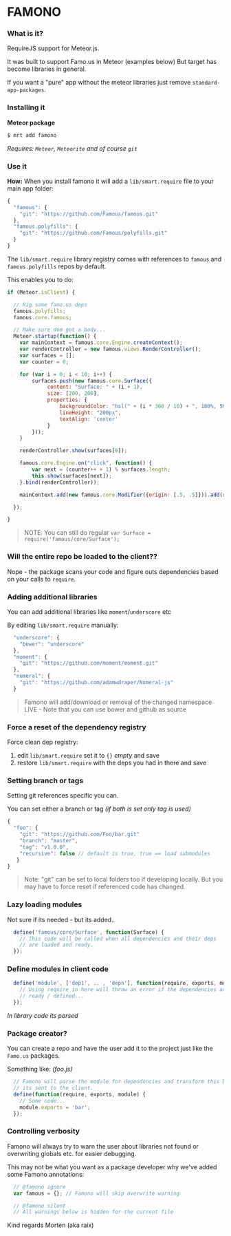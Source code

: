 FAMONO
======

### What is it?

RequireJS support for Meteor.js.

It was built to support Famo.us in Meteor (examples below)
But target has become libraries in general.

If you want a "pure" app without the meteor libraries just remove `standard-app-packages`.

### Installing it

__Meteor package__
```bash
$ mrt add famono
```
*Requires: `Meteor`, `Meteorite` and of course `git`*

### Use it

__How:__
When you install famono it will add a `lib/smart.require` file to your main app folder:

```js
{
  "famous": {
    "git": "https://github.com/Famous/famous.git"
  },
  "famous.polyfills": {
    "git": "https://github.com/Famous/polyfills.git"
  }
}
```

The `lib/smart.require` library registry comes with references to `famous` and `famous.polyfills` repos by default.

This enables you to do:
```js
if (Meteor.isClient) {

  // Rig some famo.us deps
  famous.polyfills;
  famous.core.famous;

  // Make sure dom got a body...
  Meteor.startup(function() {
    var mainContext = famous.core.Engine.createContext();
    var renderController = new famous.views.RenderController();
    var surfaces = [];
    var counter = 0;

    for (var i = 0; i < 10; i++) {
        surfaces.push(new famous.core.Surface({
             content: "Surface: " + (i + 1),
             size: [200, 200],
             properties: {
                 backgroundColor: "hsl(" + (i * 360 / 10) + ", 100%, 50%)",
                 lineHeight: "200px",
                 textAlign: 'center'
             }
        }));
    }

    renderController.show(surfaces[0]);

    famous.core.Engine.on("click", function() {
        var next = (counter++ + 1) % surfaces.length;
        this.show(surfaces[next]);
    }.bind(renderController));

    mainContext.add(new famous.core.Modifier({origin: [.5, .5]})).add(renderController);

  });

}
```

> NOTE: You can still do regular `var Surface = require('famous/core/Surface');`

### Will the entire repo be loaded to the client??

Nope - the package scans your code and figure outs dependencies based on your calls to `require`.

### Adding additional libraries
You can add additional libraries like `moment`/`underscore` etc

By editing `lib/smart.require` manually:

```js
  "underscore": {
    "bower": "underscore"
  },
  "moment": {
    "git": "https://github.com/moment/moment.git"
  },
  "numeral": {
    "git": "https://github.com/adamwdraper/Numeral-js"
  }
```

> Famono will add/download or removal of the changed namespace LIVE - Note that you can use bower and github as source


### Force a reset of the dependency registry
Force clean dep registry:

1. edit `lib/smart.require` set it to `{}` *empty* and save
2. restore `lib/smart.require` with the deps you had in there and save

### Setting branch or tags
Setting git references specific you can.

You can set either a branch or tag *(if both is set only tag is used)*
```js
{
  "foo": {
    "git": "https://github.com/Foo/bar.git"
    "branch": "master",
    "tag": "v1.0.0",
    "recursive": false // default is true, true == load submodules
   }
}
```

> Note: "git" can be set to local folders too if developing locally. But you may have to force reset if referenced code has changed.

### Lazy loading modules
Not sure if its needed - but its added..
```js
  define('famous/core/Surface', function(Surface) {
    // This code will be called when all dependencies and their deps
    // are loaded and ready.
  });
```

### Define modules in client code
```js
  define('module', ['dep1', .. , 'depn'], function(require, exports, module) {
    // Using require in here will throw an error if the dependencies are not
    // ready / defined...
  });
```
*In library code its parsed*

### Package creator?
You can create a repo and have the user add it to the project just like the `Famo.us` packages.

Something like: *(foo.js)*
```js
  // Famono will parse the module for dependencies and transform this before
  // its sent to the client.
  define(function(require, exports, module) {
    // Some code...
    module.exports = 'bar';
  });
```

### Controlling verbosity
Famono will always try to warn the user about libraries not found or overwriting globals etc. for easier debugging.

This may not be what you want as a package developer why we've added some Famono annotations:
```js
  // @famono ignore
  var famous = {}; // Famono will skip overwrite warning

  // @famono silent
  // All warnings below is hidden for the current file
```


Kind regards Morten (aka raix)
